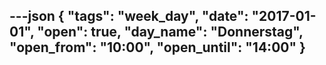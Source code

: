 ---json
{
"tags": "week_day",
  "date": "2017-01-01",
  "open": true,
  "day_name": "Donnerstag",
  "open_from": "10:00",
  "open_until": "14:00"
}
---
